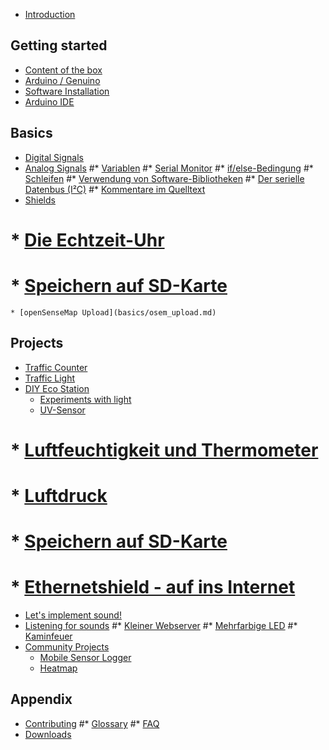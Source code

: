 * [Introduction](README.md)

## Getting started
* [Content of the box](getting_started/box_content.md)
* [Arduino / Genuino](getting_started/arduino_board.md)
* [Software Installation](getting_started/software_installation.md)
* [Arduino IDE](getting_started/arduino_ide.md)

## Basics
* [Digital Signals](basics/digital_signals.md)
* [Analog Signals](basics/analog_signals.md)
#* [Variablen](basics/variables.md)
#* [Serial Monitor](basics/serial_monitor.md)
#* [if/else-Bedingung](basics/if_else.md)
#* [Schleifen](grundlagen/schleifen.md)
#* [Verwendung von Software-Bibliotheken](basics/libraries.md)
#* [Der serielle Datenbus (I²C)](basics/i2c.md)
#* [Kommentare im Quelltext](basics/comments.md)
* [Shields](basics/shields.md)
#    * [Die Echtzeit-Uhr](grundlagen/uhr.md)
#    * [Speichern auf SD-Karte](grundlagen/datenlogger.md)
    * [openSenseMap Upload](basics/osem_upload.md)

## Projects
* [Traffic Counter](projects/traffic_counter.md)
* [Traffic Light](projects/traffic_light.md)
* [DIY Eco Station](projects/eco_station/README.md)
    * [Experiments with light](projects/eco_station/experiments_with_light.md)
    * [UV-Sensor](projects/eco_station/uv_sensor.md)
#    * [Luftfeuchtigkeit und Thermometer]()
#    * [Luftdruck]()
#    * [Speichern auf SD-Karte]()
#    * [Ethernetshield - auf ins Internet]()
* [Let's implement sound!](projects/implement_sound.md)
* [Listening for sounds](projects/listening_for_sounds.md)
#* [Kleiner Webserver]()
#* [Mehrfarbige LED]()
#* [Kaminfeuer]()
* [Community Projects](community_projects/README.md)
    * [Mobile Sensor Logger](community_projects/Tutorial_ArduinoWeatherStation.md)
    * [Heatmap](community_projects/Tutorial_HeatmapCampusDiepenbeek.md)

## Appendix
* [Contributing](contributing.md)
#* [Glossary](GLOSSARY.md)
#* [FAQ](faq.md)
* [Downloads](downloads.md)
